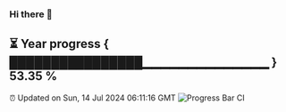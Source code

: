 ### Hi there 👋
⏳ Year progress { ████████████████▁▁▁▁▁▁▁▁▁▁▁▁▁▁ } 53.35 %
---
⏰ Updated on Sun, 14 Jul 2024 06:11:16 GMT
![Progress Bar CI](https://github.com/Moyi321/Moyi321/workflows/Progress%20Bar%20CI/badge.svg)
